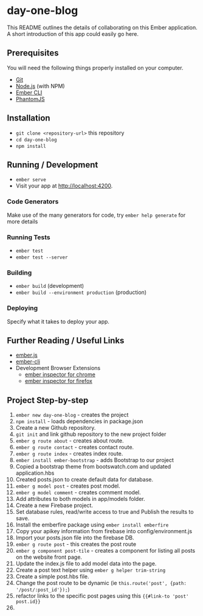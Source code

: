 # day-one-blog

This README outlines the details of collaborating on this Ember application.
A short introduction of this app could easily go here.

## Prerequisites

You will need the following things properly installed on your computer.

* [Git](https://git-scm.com/)
* [Node.js](https://nodejs.org/) (with NPM)
* [Ember CLI](https://ember-cli.com/)
* [PhantomJS](http://phantomjs.org/)

## Installation

* `git clone <repository-url>` this repository
* `cd day-one-blog`
* `npm install`

## Running / Development

* `ember serve`
* Visit your app at [http://localhost:4200](http://localhost:4200).

### Code Generators

Make use of the many generators for code, try `ember help generate` for more details

### Running Tests

* `ember test`
* `ember test --server`

### Building

* `ember build` (development)
* `ember build --environment production` (production)

### Deploying

Specify what it takes to deploy your app.

## Further Reading / Useful Links

* [ember.js](http://emberjs.com/)
* [ember-cli](https://ember-cli.com/)
* Development Browser Extensions
  * [ember inspector for chrome](https://chrome.google.com/webstore/detail/ember-inspector/bmdblncegkenkacieihfhpjfppoconhi)
  * [ember inspector for firefox](https://addons.mozilla.org/en-US/firefox/addon/ember-inspector/)

## Project Step-by-step

1. `ember new day-one-blog` - creates the project
2. `npm install` - loads dependencies in package.json
3. Create a new Github repository.
4. `git init` and link github repository to the new project folder
5. `ember g route about` - creates about route.
6. `ember g route contact` - creates contact route.
7. `ember g route index` - creates index route.
8. `ember install ember-bootstrap` - adds Bootstrap to our project
9. Copied a bootstrap theme from bootswatch.com and updated application.hbs
10. Created posts.json to create default data for database.
11. `ember g model post` - creates post model.
12. `ember g model comment` - creates comment model.
13. Add attributes to both models in app/models folder.
14. Create a new Firebase project.
15. Set database rules, read/write access to true and Publish the results to save.
16. Install the emberfire package using `ember install emberfire`
17. Copy your apikey information from firebase into config/environment.js
18. Import your posts.json file into the firebase DB.
19. `ember g route post` - this creates the post route
20. `ember g component post-tile` - creates a component for listing all posts on the website front page.
21. Update the index.js file to add model data into the page.
22. Create a post text helper using `ember g helper trim-string`
23. Create a simple post.hbs file.
24. Change the post route to be dynamic (ie `this.route('post', {path: '/post/:post_id'});`)
25. refactor links to the specific post pages using this `{{#link-to 'post' post.id}}`
26.
